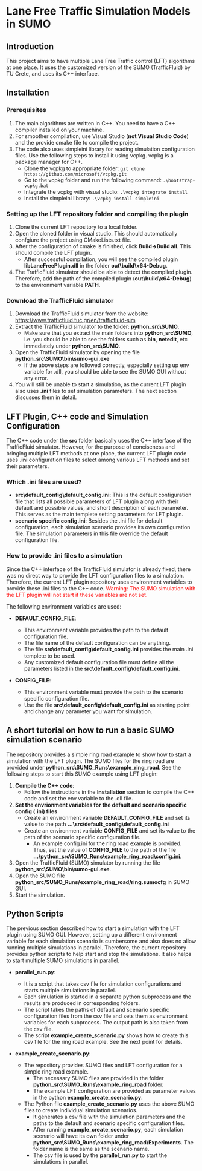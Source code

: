 # Lane Free Traffic Simulation Models in SUMO

## Introduction
This project aims to have multiple Lane Free Traffic control (LFT) algorithms at one place. It uses the customized 
version of the SUMO (TrafficFluid) by TU Crete, and uses its C++ interface.

## Installation
### Prerequisites
1. The main algorithms are written in C++. You need to have a C++ compiler installed on your machine. 
2. For smoother compilation, use Visual Studio (**not Visual Studio Code**) and the provide cmake file to compile the project.
3. The code also uses simpleini library for reading simulation configuration files. Use the following steps to install it using vcpkg. vcpkg is a package manager for C++.
	- Clone the vcpkg to appropriate folder: `git clone https://github.com/microsoft/vcpkg.git`
	- Go to the vcpkg folder and run the following command: `.\bootstrap-vcpkg.bat`
	- Integrate the vcpkg with visual studio: `.\vcpkg integrate install`
	- Install the simpleini library: `.\vcpkg install simpleini`
### Setting up the LFT repository folder and compiling the plugin
1. Clone the current LFT repository to a local folder.
2. Open the cloned folder in visual studio. This should automatically confgiure the project using CMakeLists.txt file.
3. After the configuration of cmake is finished, click **Build->Build all**. This should compile the LFT plugin.
   - After successful compilation, you will see the compiled plugin **libLaneFreePlugin.dll** in the folder **out\build\x64-Debug**.
4. The TrafficFluid simulator should be able to detect the compiled plugin. Therefore, add the path of the compiled plugin (**out\build\x64-Debug**) to the environment variable **PATH**.

### Download the TrafficFluid simulator
1. Download the TrafficFluid simulator from the website: https://www.trafficfluid.tuc.gr/en/trafficfluid-sim
2. Extract the TrafficFluid simulator to the folder: **python_src\SUMO**.
   - Make sure that you extract the main folders into **python_src\SUMO**, i.e. you should be able to see the folders such as **bin**, **netedit**, etc immediately under **python_src\SUMO**. 
3. Open the TrafficFluid simulator by opening the file **python_src\SUMO\bin\sumo-gui.exe**
   - If the above steps are followed correctly, especially setting up env variable for .dll, you should be able to see the SUMO GUI without any error.
4. You will still be unable to start a simulation, as the current LFT plugin also uses **.ini** files to set simulation parameters. The next section discusses them in detail.

## LFT Plugin, C++ code and Simulation Configuration
The C++ code under the **src** folder basically uses the C++ interface of the TrafficFluid simulator. However, for the
purpose of conciseness and bringing multiple LFT methods at one place, the current LFT plugin code uses **.ini** 
configuration files to select among various LFT methods and set their parameters.

### Which .ini files are used?
- **src\default_config\default_config.ini**:		This is the default configuration file that lists all possible parameters of LFT plugin along with their default and possible values, and short description of each parameter. This serves as the main templete setting parameters for LFT plugin.
- **scenario specific config.ini**: 		Besides the .ini file for default configuration, each simulation scenario provides its own configuration file. The simulation parameters in this file override the default configuration file.

### How to provide .ini files to a simulation
Since the C++ interface of the TrafficFluid simulator is already fixed, there was no direct way to provide the
LFT configuration files to a simulation. Therefore, the current LFT plugin repository uses environment variables to 
provide these .ini files to the C++ code. 
<span style="color:red">Warning: The SUMO simulation with the LFT plugin will not start if these variables are not set.</span>

The following environment variables are used:

- **DEFAULT_CONFIG_FILE**: 		
  - This environment variable provides the path to the default configuration file. 
  - The file name of the default configuration can be anything. 
  - The file **src\default_config\default_config.ini** provides the main .ini templete to be used.
  - Any customized default configuration file must define all the parameters listed in the **src\default_config\default_config.ini**.


- **CONFIG_FILE**:
  - This environment variable must provide the path to the scenario specific configuration file.
  - Use the file **src\default_config\default_config.ini** as starting point and change any parameter you want for simulation.

## A short tutorial on how to run a basic SUMO simulation scenario
The repository provides a simple ring road example to show how to start a simulation with the LFT plugin. The SUMO files
for the ring road are provided under **python_src\SUMO_Runs\example_ring_road**. 
See the following steps to start this SUMO example using LFT plugin:

1. **Compile the C++ code**: 
   - Follow the instructions in the **Installation** section to compile the C++ code and set the env variable to the .dll file.
2. **Set the envrionment variables for the default and scenario specific config (.ini) files**
   - Create an environment variable **DEFAULT_CONFIG_FILE** and set its value to the path **...\src\default_config\default_config.ini**
   - Create an environment variable **CONFIG_FILE** and set its value to the path of the scenario specific configuration file.
     - An example config.ini for the ring road example is provided. Thus, set the value of **CONFIG_FILE** to the path of the file **...\python_src\SUMO_Runs\example_ring_road\config.ini**.
3. Open the TrafficFluid (SUMO) simulator by running the file **python_src\SUMO\bin\sumo-gui.exe**.
4. Open the SUMO file **python_src/SUMO_Runs/example_ring_road/ring.sumocfg** in SUMO GUI.
5. Start the simulation.

## Python Scripts

The previous section described how to start a simulation with the LFT plugin using SUMO GUI. However, setting up a 
different environment variable for each simulation scenario is cumbersome and also does no allow running multiple 
simulations in parallel. Therefore, the current repository provides python scripts to help start and stop the 
simulations. It also helps to start multiple SUMO simulations in parallel.

- **parallel_run.py**: 		
  - It is a script that takes csv file for simulation configurations and starts multiple simulations in parallel.
  - Each simulation is started in a separate python subprocess and the results are produced in corresponding folders. 
  - The script takes the paths of default and scenario specific configuration files from the csv file and sets them as environment variables for each subprocess. The output path is also taken from the csv file.
  - The script **example_create_scenario.py** shows how to create this csv file for the ring road example. See the next point for details.
  
- **example_create_scenario.py**: 		
  - The repository provides SUMO files and LFT configuration for a simple ring road example.
    - The necessary SUMO files are provided in the folder **python_src\SUMO_Runs\example_ring_road** folder.
    - The example LFT configuration are provided as parameter values in the python **example_create_scenario.py**.
  - The Python file **example_create_scenario.py** uses the above SUMO files to create individual simulation scenarios.
    - It generates a csv file with the simulation parameters and the paths to the default and scenario specific configuration files.
    - After running **example_create_scenario.py**, each simulation scenario will have its own folder under **python_src\SUMO_Runs\example_ring_road\Experiments**. The folder name is the same as the scenario name.
    - The csv file is used by the **parallel_run.py** to start the simulations in parallel.